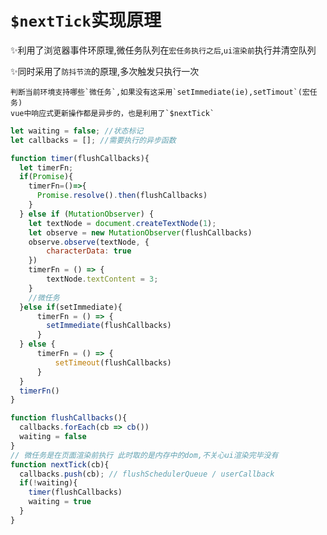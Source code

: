 
# `$nextTick`实现原理

✨利用了浏览器事件环原理,微任务队列在`宏任务执行之后`,`ui渲染前`执行并清空队列

✨同时采用了`防抖节流`的原理,多次触发只执行一次

    判断当前环境支持哪些`微任务`,如果没有这采用`setImmediate(ie),setTimout`(宏任务)
    vue中响应式更新操作都是异步的，也是利用了`$nextTick`


```js
let waiting = false; //状态标记
let callbacks = []; //需要执行的异步函数

function timer(flushCallbacks){
  let timerFn;
  if(Promise){
    timerFn=()=>{
      Promise.resolve().then(flushCallbacks)
    }
  } else if (MutationObserver) {
    let textNode = document.createTextNode(1);
    let observe = new MutationObserver(flushCallbacks)
    observe.observe(textNode, {
        characterData: true
    })
    timerFn = () => {
        textNode.textContent = 3;
    }
    //微任务
  }else if(setImmediate){
      timerFn = () => {
        setImmediate(flushCallbacks)
      }
  } else {
      timerFn = () => {
          setTimeout(flushCallbacks)
      }
  }
  timerFn()
}

function flushCallbacks(){
  callbacks.forEach(cb => cb())
  waiting = false
}
// 微任务是在页面渲染前执行 此时取的是内存中的dom,不关心ui渲染完毕没有
function nextTick(cb){
  callbacks.push(cb); // flushSchedulerQueue / userCallback
  if(!waiting){
    timer(flushCallbacks)
    waiting = true
  }
}

```
